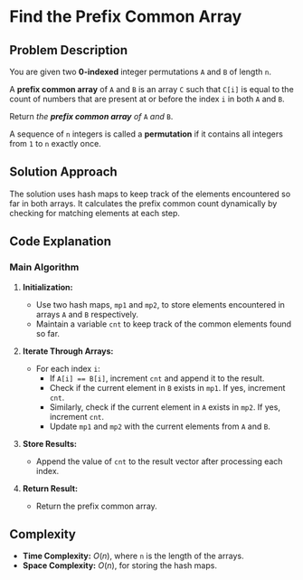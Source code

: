 # Find the Prefix Common Array

## Problem Description

You are given two **0-indexed** integer permutations `A` and `B` of length `n`.

A **prefix common array** of `A` and `B` is an array `C` such that `C[i]` is equal to the count of numbers that are present at or before the index `i` in both `A` and `B`.

Return *the **prefix common array** of* `A` *and* `B`.

A sequence of `n` integers is called a **permutation** if it contains all integers from `1` to `n` exactly once.

## Solution Approach

The solution uses hash maps to keep track of the elements encountered so far in both arrays. It calculates the prefix common count dynamically by checking for matching elements at each step.

## Code Explanation

### Main Algorithm

1. **Initialization:**
   - Use two hash maps, `mp1` and `mp2`, to store elements encountered in arrays `A` and `B` respectively.
   - Maintain a variable `cnt` to keep track of the common elements found so far.

2. **Iterate Through Arrays:**
   - For each index `i`:
     - If `A[i] == B[i]`, increment `cnt` and append it to the result.
     - Check if the current element in `B` exists in `mp1`. If yes, increment `cnt`.
     - Similarly, check if the current element in `A` exists in `mp2`. If yes, increment `cnt`.
     - Update `mp1` and `mp2` with the current elements from `A` and `B`.

3. **Store Results:**
   - Append the value of `cnt` to the result vector after processing each index.

4. **Return Result:**
   - Return the prefix common array.

## Complexity

- **Time Complexity:** $O(n)$, where `n` is the length of the arrays.
- **Space Complexity:** $O(n)$, for storing the hash maps.
